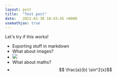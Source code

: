 ```yaml
---
layout: post
title:  "Test post"
date:   2022-01-30 10:43:45 +0000
usemathjax: true
---
```

Let's try if this works!

- Exporting stuff in markdown
- What about images?
- ![](https://remnote-user-data.s3.amazonaws.com/pSIT7OuN7-cKOsEROzIVOKItwl3aIURdQHu478nJyOw0O5a0fHs6XV9B49V1sn_puQHhUV8hGTIbJfNwpqyLsOfWZ2X0KZzZMO8RjpxgOWsMKF12gdFWMQvkvlDSC2Jm.png)  
- What about maths?
- $$ \frac{a}{b} \sin^2{x}$$ 
